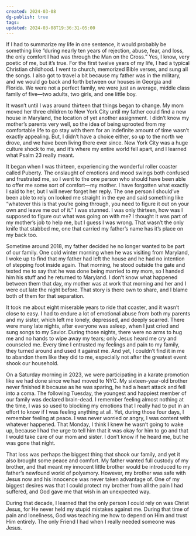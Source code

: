 ```yaml
---
created: 2024-03-08
dg-publish: true
tags: 
updated: 2024-03-08T19:36:31-05:00
---
```


If I had to summarize my life in one sentence, it would probably be something like “during nearly ten years of rejection, abuse, fear, and loss, the only comfort I had was through the Man on the Cross.” Yes, I know, very poetic of me, but it’s true. For the first twelve years of my life, I had a typical Christian childhood. I went to church, memorized Bible verses, and sung all the songs. I also got to travel a bit because my father was in the military, and we would go back and forth between our houses in Georgia and Florida. We were not a perfect family, we were just an average, middle class family of five—two adults, two girls, and one little boy.

It wasn’t until I was around thirteen that things began to change. My mom moved her three children to New York City until my father could find a new house in Maryland, the location of yet another assignment. I didn’t know my mother’s parents very well, so the idea of being uprooted from my comfortable life to go stay with them for an indefinite amount of time wasn’t exactly appealing. But, I didn’t have a choice either, so up to the north we drove, and we have been living there ever since. New York City was a huge culture shock to me, and it’s where my entire world fell apart, and I learned what Psalm 23 really meant.

It began when I was thirteen, experiencing the wonderful roller coaster called Puberty. The onslaught of emotions and mood swings both confused and frustrated me, so I went to the one person who should have been able to offer me some sort of comfort—my mother. I have forgotten what exactly I said to her, but I will never forget her reply. The one person I should’ve been able to rely on looked me straight in the eye and said something like “whatever this is that you’re going through, you need to figure it out on your own and leave me out of it.” I was stunned. I was only thirteen, how was I supposed to figure out what was going on with me? I thought it was part of my mother’s job to help me, but I guess I was wrong. That wasn’t the only knife that stabbed me, one that carried my father’s name has it’s place on my back too.

Sometime around 2018, my father decided he no longer wanted to be part of our family. One cold winter morning when he was visiting from Maryland, I woke up to find that my father had left the house and he had no intention of stepping foot inside again. That morning, he stood outside the gate and texted me to say that he was done being married to my mom, so I handed him his stuff and he returned to Maryland. I don’t know what happened between them that day, my mother was at work that morning and her and I were out late the night before. That story is there own to share, and I blame both of them for that separation.

It took me about eight miserable years to ride that coaster, and it wasn’t close to easy. I had to endure a lot of emotional abuse from both my parents and my sister, which left me lonely, depressed, and deeply scarred. There were many late nights, after everyone was asleep, when I just cried and sung songs to my Savior. During those nights, there were no arms to hug me and no hands to wipe away my tears; only Jesus heard me cry and counseled me. Every time I entrusted my feelings and pain to my family, they turned around and used it against me. And yet, I couldn’t find it in me to abandon them like they did to me, especially not after the greatest event shook our household.

On a Saturday morning in 2023, we were participating in a karate promotion like we had done since we had moved to NYC. My sixteen-year-old brother never finished it because as he was sparing, he had a heart attack and fell into a coma. The following Tuesday, the youngest and happiest member of our family was declared brain-dead. I remember feeling almost nothing at the time, I was so used to blocking my emotions that I really had to put in an effort to know if I was feeling anything at all. Yet, during those four days, I remember feeling at peace. I was never worried or angry, I was content with whatever happened. That Monday, I think I knew he wasn’t going to wake up, because I had the urge to tell him that it was okay for him to go and that I would take care of our mom and sister. I don’t know if he heard me, but he was gone that night.

That loss was perhaps the biggest thing that shook our family, and yet it also brought some peace and comfort. My father wanted full custody of my brother, and that meant my innocent little brother would be introduced to my father’s newfound world of polyamory. However, my brother was safe with Jesus now and his innocence was never taken advantage of. One of my biggest desires was that I could protect my brother from all the pain I had suffered, and God gave me that wish in an unexpected way.

During that decade, I learned that the only person I could rely on was Christ Jesus, for He never held my stupid mistakes against me. During that time of pain and loneliness, God was teaching me how to depend on Him and trust Him entirely. The only Friend I had when I really needed someone was Jesus.
